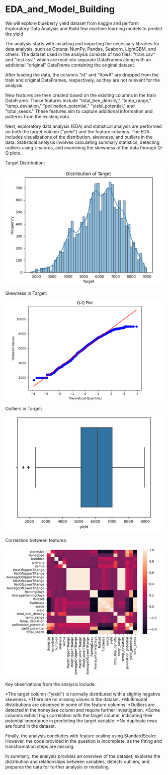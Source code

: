# EDA_and_Model_Building
We will explore blueberry yield dataset from kaggle and perform Exploratory Data Analysis and Build few machine learning models to predict the yield

The analysis starts with installing and importing the necessary libraries for data analysis, such as Optuna, NumPy, Pandas, Seaborn, LightGBM, and others. The dataset used in the analysis consists of two files: "train.csv" and "test.csv," which are read into separate DataFrames along with an additional "original" DataFrame containing the original dataset.

After loading the data, the columns "id" and "Row#" are dropped from the train and original DataFrames, respectively, as they are not relevant for the analysis.

New features are then created based on the existing columns in the train DataFrame. These features include "total_bee_density," "temp_range," "temp_deviation," "pollination_potential," "yield_potential," and "total_seeds." These features aim to capture additional information and patterns from the existing data.

Next, exploratory data analysis (EDA) and statistical analysis are performed on both the target column ("yield") and the feature columns. The EDA includes visualizations of the distribution, skewness, and outliers in the data. Statistical analysis involves calculating summary statistics, detecting outliers using z-scores, and examining the skewness of the data through Q-Q plots.

Target Distribution:

![target_distribution](images/target_distribution.png)


Skewness in Target:

![target_skewness](images/target_skewness.png)


Outliers in Target:

![target_outlier_detection](images/target_outlier_detection.png)


Correlation between features:

![correlation_heatmap](images/correlation_heatmap.png)


Key observations from the analysis include:

*The target column ("yield") is normally distributed with a slightly negative skewness.
*There are no missing values in the dataset.
*Multimodal distributions are observed in some of the feature columns.
*Outliers are detected in the honeybee column and require further investigation.
*Some columns exhibit high correlation with the target column, indicating their potential importance in predicting the target variable.
*No duplicate rows are found in the dataset.

Finally, the analysis concludes with feature scaling using StandardScaler. However, the code provided in the question is incomplete, as the fitting and transformation steps are missing.

In summary, the analysis provides an overview of the dataset, explores the distribution and relationships between variables, detects outliers, and prepares the data for further analysis or modeling.
